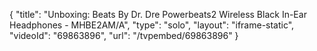 {
    "title": "Unboxing: Beats By Dr. Dre Powerbeats2 Wireless Black In-Ear Headphones - MHBE2AM\/A",
    "type": "solo",
    "layout": "iframe-static",
    "videoId": "69863896",
    "url": "\/tvpembed\/69863896"
}